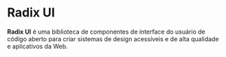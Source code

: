 # Radix UI

**Radix UI** é uma biblioteca de componentes de interface do usuário de código aberto para criar sistemas de design acessíveis e de alta qualidade e aplicativos da Web.